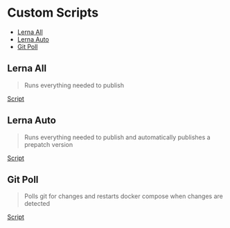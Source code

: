 # Custom Scripts

- [Lerna All](#lerna-all)
- [Lerna Auto](#lerna-auto)
- [Git Poll](#git-poll)

## Lerna All

> Runs everything needed to publish

[Script](./lerna-all.sh)

## Lerna Auto

> Runs everything needed to publish and automatically publishes a prepatch version

[Script](./lerna-auto.sh)

## Git Poll

> Polls git for changes and restarts docker compose when changes are detected

[Script](./git-poll.sh)

